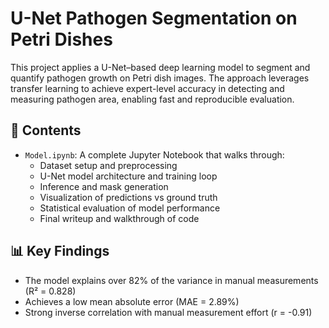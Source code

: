 # U-Net Pathogen Segmentation on Petri Dishes

This project applies a U-Net–based deep learning model to segment and quantify pathogen growth on Petri dish images. The approach leverages transfer learning to achieve expert-level accuracy in detecting and measuring pathogen area, enabling fast and reproducible evaluation.

## 📄 Contents

- `Model.ipynb`: A complete Jupyter Notebook that walks through:
  - Dataset setup and preprocessing
  - U-Net model architecture and training loop
  - Inference and mask generation
  - Visualization of predictions vs ground truth
  - Statistical evaluation of model performance
  - Final writeup and walkthrough of code

## 📊 Key Findings

- The model explains over 82% of the variance in manual measurements (R² = 0.828)
- Achieves a low mean absolute error (MAE = 2.89%)
- Strong inverse correlation with manual measurement effort (r = -0.91)
